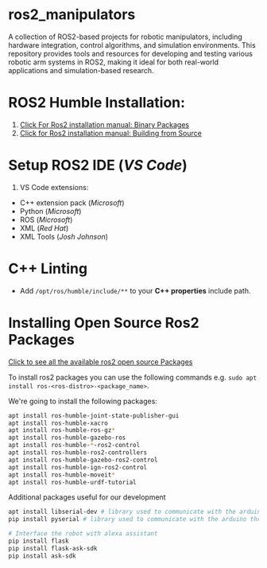 # ros2_manipulators
A collection of ROS2-based projects for robotic manipulators, including hardware integration, control algorithms, and simulation environments. This repository provides tools and resources for developing and testing various robotic arm systems in ROS2, making it ideal for both real-world applications and simulation-based research.

# ROS2 Humble Installation:
1. [Click For Ros2 installation manual: Binary Packages](https://docs.ros.org/en/humble/Installation/Ubuntu-Install-Debs.html)
2. [Click for Ros2 installation manual: Building from Source](https://docs.ros.org/en/humble/Installation/Alternatives/Ubuntu-Development-Setup.html)

# Setup ROS2 IDE (*VS Code*)

1. VS Code extensions:
- C++ extension pack (*Microsoft*)
- Python (*Microsoft*)
- ROS (*Microsoft*)
- XML (*Red Hat*)
- XML Tools (*Josh Johnson*)

# C++ Linting
- Add `/opt/ros/humble/include/**` to your **C++ properties** include path.

# Installing Open Source Ros2 Packages
[Click to see all the available ros2 open source Packages](https://index.ros.org/repos/)

To install ros2 packages you can use the following commands e.g. `sudo apt install ros-<ros-distro>-<package_name>`.

We're going to install the following packages:
```bash
apt install ros-humble-joint-state-publisher-gui
apt install ros-humble-xacro
apt install ros-humble-ros-gz*
apt install ros-humble-gazebo-ros
apt install ros-humble-*-ros2-control
apt install ros-humble-ros2-controllers
apt install ros-humble-gazebo-ros2-control
apt install ros-humble-ign-ros2-control
apt install ros-humble-moveit*
apt install ros-humble-urdf-tutorial
```

Additional packages useful for our development

```bash
apt install libserial-dev # library used to communicate with the arduino through the serial port
pip install pyserial # library used to communicate with the arduino through the serial port

# Interface the robot with alexa assistant
pip install flask
pip install flask-ask-sdk
pip install ask-sdk
```
